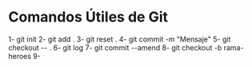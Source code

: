 # Comandos Útiles de Git

1- git init
2- git add .
3- git reset .
4- git commit -m "Mensaje"
5- git checkout -- .
6- git log
7- git commit --amend
8- git checkout -b rama-heroes
9- 